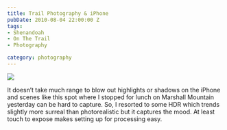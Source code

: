 ```yaml
---
title: Trail Photography & iPhone
pubDate: 2010-08-04 22:00:00 Z
tags:
- Shenandoah
- On The Trail
- Photography

category: photography
---
```

<img src='/images/marshallhawk.jpg' >

<!--more-->

It doesn’t take much range to blow out highlights or shadows on the iPhone and scenes like this spot where I stopped for lunch on Marshall Mountain yesterday can be hard to capture. So, I resorted to some HDR which trends slightly more surreal than photorealistic but it captures the mood. At least touch to expose makes setting up for processing easy.



